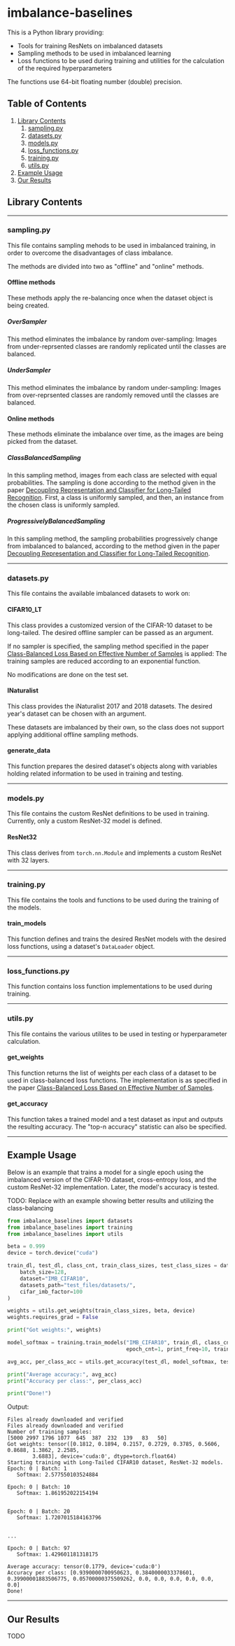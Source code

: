# imbalance-baselines

This is a Python library providing:
* Tools for training ResNets on imbalanced datasets
* Sampling methods to be used in imbalanced learning
* Loss functions to be used during training and utilities for the calculation of the required hyperparameters

The functions use 64-bit floating number (double) precision.

## Table of Contents
1. [Library Contents](#library-contents)
   1. [sampling.py](#samplingpy)
   2. [datasets.py](#datasetspy)
   3. [models.py](#modelspy)
   4. [loss_functions.py](#loss_functionspy)
   5. [training.py](#trainingpy)
   6. [utils.py](#utilspy)
2. [Example Usage](#example-usage)
3. [Our Results](#our-results)

## Library Contents 

---

### sampling.py

This file contains sampling mehods to be used in imbalanced training, in order to overcome the disadvantages of
class imbalance. 

The methods are divided into two as "offline" and "online" methods.

#### Offline methods

These methods apply the re-balancing once when the dataset object is being created.

##### OverSampler

This method eliminates the imbalance by random over-sampling: Images from under-reprsented classes are randomly
replicated until the classes are balanced. 

##### UnderSampler

This method eliminates the imbalance by random under-sampling: Images from over-reprsented classes are randomly removed
until the classes are balanced.

#### Online methods

These methods eliminate the imbalance over time, as the images are being picked from the dataset.

##### ClassBalancedSampling

In this sampling method, images from each class are selected with equal probabilities. The sampling is done according to
the method given in the paper [Decoupling Representation and Classifier for Long-Tailed Recognition](https://www.semanticscholar.org/paper/Decoupling-Representation-and-Classifier-for-Kang-Xie/c6ecdf34ab566efb06bd05c4f1bc9bda218f7dc9).
First, a class is uniformly sampled, and then, an instance from the chosen class is uniformly sampled.

##### ProgressivelyBalancedSampling

In this sampling method, the sampling probabilities progressively change from imbalanced to balanced, according to the
method given in the paper [Decoupling Representation and Classifier for Long-Tailed Recognition](https://www.semanticscholar.org/paper/Decoupling-Representation-and-Classifier-for-Kang-Xie/c6ecdf34ab566efb06bd05c4f1bc9bda218f7dc9).

---

### datasets.py

This file contains the available imbalanced datasets to work on:

#### CIFAR10_LT
This class provides a customized version of the CIFAR-10 dataset to be long-tailed. The desired offline sampler can be passed as an
argument.

If no sampler is specified, the sampling method specified in the paper [Class-Balanced Loss Based on Effective Number of Samples](https://arxiv.org/abs/1901.05555) is applied:
The training samples are reduced according to an exponential function.

No modifications are done on the test set.

#### INaturalist

This class provides the iNaturalist 2017 and 2018 datasets. The desired year's dataset can be chosen with an argument.

These datasets are imbalanced by their own, so the class does not support applying additional offline sampling methods. 

#### generate_data

This function prepares the desired dataset's objects along with variables holding related information to be used in training and
testing.

---

### models.py

This file contains the custom ResNet definitions to be used in training. Currently, only a custom ResNet-32 model is
defined.

#### ResNet32

This class derives from `torch.nn.Module` and implements a custom ResNet with 32 layers. 

---

### training.py

This file contains the tools and functions to be used during the training of the models.

#### train_models

This function defines and trains the desired ResNet models with the desired loss functions, using a dataset's `DataLoader` object. 

---

### loss_functions.py

This function contains loss function implementations to be used during training.

---

### utils.py

This file contains the various utilites to be used in testing or hyperparameter calculation.

#### get_weights

This function returns the list of weights per each class of a dataset to be used in class-balanced loss functions. The
implementation is as specified in the paper [Class-Balanced Loss Based on Effective Number of Samples](https://arxiv.org/abs/1901.05555).

#### get_accuracy

This function takes a trained model and a test dataset as input and outputs the resulting accuracy. The "top-n accuracy"
statistic can also be specified.

---

## Example Usage

Below is an example that trains a model for a single epoch using the imbalanced version of the CIFAR-10 dataset, cross-entropy loss, and
the custom ResNet-32 implementation. Later, the model's accuracy is tested.

TODO: Replace with an example showing better results and utilizing the class-balancing

```python
from imbalance_baselines import datasets
from imbalance_baselines import training
from imbalance_baselines import utils

beta = 0.999
device = torch.device("cuda")

train_dl, test_dl, class_cnt, train_class_sizes, test_class_sizes = datasets.generate_data(
    batch_size=128,
    dataset="IMB_CIFAR10",
    datasets_path="test_files/datasets/",
    cifar_imb_factor=100
)

weights = utils.get_weights(train_class_sizes, beta, device)
weights.requires_grad = False

print("Got weights:", weights)

model_softmax = training.train_models("IMB_CIFAR10", train_dl, class_cnt, weights, device,
                                      epoch_cnt=1, print_freq=10, train_softmax=True)[2]

avg_acc, per_class_acc = utils.get_accuracy(test_dl, model_softmax, test_class_sizes, device)

print("Average accuracy:", avg_acc)
print("Accuracy per class:", per_class_acc)

print("Done!")
```

Output:

```
Files already downloaded and verified
Files already downloaded and verified
Number of training samples:
[5000 2997 1796 1077  645  387  232  139   83   50]
Got weights: tensor([0.1812, 0.1894, 0.2157, 0.2729, 0.3785, 0.5606, 0.8688, 1.3862, 2.2585,
        3.6883], device='cuda:0', dtype=torch.float64)
Starting training with Long-Tailed CIFAR10 dataset, ResNet-32 models.
Epoch: 0 | Batch: 1
   Softmax: 2.577550103524884

Epoch: 0 | Batch: 10
   Softmax: 1.861952022154194


Epoch: 0 | Batch: 20
   Softmax: 1.7207015184163796


...

Epoch: 0 | Batch: 97
   Softmax: 1.429601181318175

Average accuracy: tensor(0.1779, device='cuda:0')
Accuracy per class: [0.9390000700950623, 0.3840000033378601, 0.39900001883506775, 0.05700000375509262, 0.0, 0.0, 0.0, 0.0, 0.0, 0.0]
Done!

```
---

## Our Results

TODO
